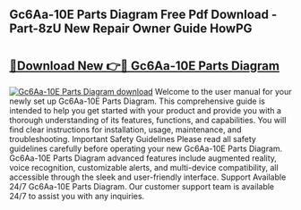 ## Gc6Aa-10E Parts Diagram Free Pdf Download - Part-8zU New Repair Owner Guide HowPG

# <h2><a href="http://dfmzd16.blite.top/?on=Gc6Aa-10E+Parts+Diagram">🔗Download New 👉🔴 Gc6Aa-10E Parts Diagram</a></h2>

[![Gc6Aa-10E Parts Diagram download](https://i.imgur.com/lujVjoI.png)](http://dfmzd16.blite.top/?on=Gc6Aa-10E+Parts+Diagram)
Welcome to the user manual for your newly set up Gc6Aa-10E Parts Diagram. This comprehensive guide is intended to help you get started with your product and provide you with a thorough understanding of its features, functions, and capabilities. You will find clear instructions for installation, usage, maintenance, and troubleshooting. Important Safety Guidelines Please read all safety guidelines carefully before operating your new Gc6Aa-10E Parts Diagram. Gc6Aa-10E Parts Diagram advanced features include augmented reality, voice recognition, customizable alerts, and multi-device compatibility, all accessible through the sleek and user-friendly interface. Support Available 24/7 Gc6Aa-10E Parts Diagram. Our customer support team is available 24/7 to assist you with any inquiries.
